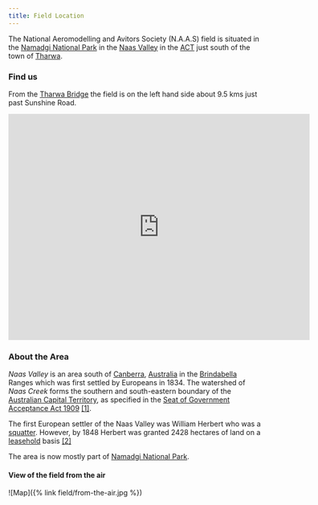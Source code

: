 ```yaml
---
title: Field Location
---
```


The National Aeromodelling and Avitors Society (N.A.A.S) field is situated in the
[Namadgi National Park](https://en.wikipedia.org/wiki/Namadgi_National_Park)
in the [Naas Valley](https://en.wikipedia.org/wiki/Naas_(valley)) in the 
[ACT](https://en.wikipedia.org/wiki/Australian_Capital_Territory) just south of the town of
[Tharwa](https://en.wikipedia.org/wiki/Tharwa,_Australian_Capital_Territory).

### Find us

From the [Tharwa Bridge](https://en.wikipedia.org/wiki/Tharwa_Bridge) the field is on the left hand side about 9.5 kms just
past Sunshine Road.

<iframe
src="https://www.google.com/maps/embed?pb=!1m18!1m12!1m3!1d2512.424326201641!2d149.06358658931944!3d-35.5860236173451!2m3!1f0!2f0!3f0!3m2!1i1024!2i768!4f13.1!3m3!1m2!1s0x6b17d28c9464422b%3A0x319b2c7174895bc6!2sWillie+Emmett+Model+flying+field!5e1!3m2!1sen!2sau!4v1537265834420"
frameborder="0" style="border:0"
width="600" height="450" 
allowfullscreen></iframe>

### About the Area


*Naas Valley* is an area south of
[Canberra](http://en.wikipedia.org/wiki/Canberra), 
[Australia](http://en.wikipedia.org/wiki/Australia) in the 
[Brindabella](http://en.wikipedia.org/wiki/Brindabella_Ranges)
Ranges which was first settled by Europeans in 1834. 
The watershed of *Naas Creek* forms the southern and south-eastern boundary of
the [Australian Capital
Territory](http://en.wikipedia.org/wiki/Australian_Capital_Territory), as
specified in the [Seat of Government Acceptance Act
1909](http://en.wikipedia.org/wiki/Seat_of_Government_Acceptance_Act_1909)
[[1]](http://en.wikipedia.org/wiki/Naas). 

The first European settler of the Naas Valley was William Herbert who was a
[squatter](http://en.wikipedia.org/wiki/Squatter). However, by 1848 Herbert
was granted 2428 hectares of land on a
[leasehold](http://en.wikipedia.org/wiki/Leasehold) basis [[2]](http://en.wikipedia.org/wiki/Naas)

The area is now mostly part of [Namadgi National Park](http://en.wikipedia.org/wiki/Namadgi_National_Park).

#### View of the field from the air
![Map]({% link field/from-the-air.jpg %})
